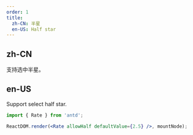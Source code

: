 ```yaml
---
order: 1
title:
  zh-CN: 半星
  en-US: Half star
---
```


## zh-CN

支持选中半星。

## en-US

Support select half star.

```jsx
import { Rate } from 'antd';

ReactDOM.render(<Rate allowHalf defaultValue={2.5} />, mountNode);
```
